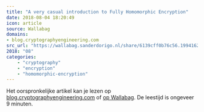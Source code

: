 ```yaml
---
title: "A very casual introduction to Fully Homomorphic Encryption"
date: 2018-08-04 18:20:49
icon: article
source: Wallabag
domains:
- blog.cryptographyengineering.com
src_url: "https://wallabag.sanderdorigo.nl/share/6139cff0b76c56.19941626"
2018: "08"
categories:
    - "cryptography"
    - "encryption"
    - "homomorphic-encryption"
---
```

Het oorspronkelijke artikel kan je lezen op [blog.cryptographyengineering.com](https://blog.cryptographyengineering.com/2012/01/02/very-casual-introduction-to-fully/) of [op Wallabag](https://wallabag.sanderdorigo.nl/share/6139cff0b76c56.19941626). De leestijd is ongeveer 9 minuten.